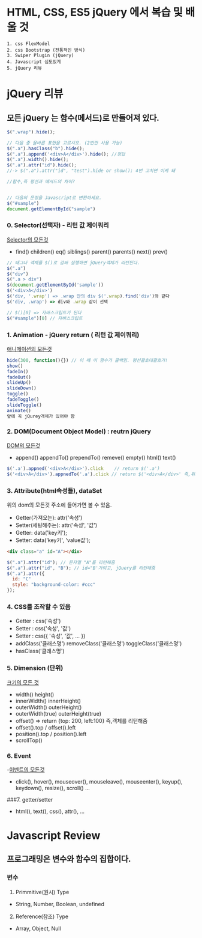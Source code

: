 # HTML, CSS, ES5 jQuery 에서 복습 및 배울 것
    1. css FlexModel
    2. css Bootstrap (전통적인 방식)
    3. Swiper Plugin (jQuery)
    4. Javascript 심도있게
    5. jQuery 리뷰

# jQuery 리뷰
## 모든 jQuery 는 함수(메서드)로 만들어져 있다.
```js
$(".wrap").hide();

// 다음 중 올바른 표현을 고르시오. (2번만 사용 가능)
$(".a").hasClass("b").hide();
$(".a").append('<div>A</div>').hide(); //정답
$(".a").width().hide();
$(".a").attr("id").hide();
//-> $(".a").attr("id", "test").hide or show(); 4번 고치면 이케 돼

//함수,즉 펑션과 메서드의 차이?


// 다음의 문장을 Javascript로 변환하세요.
$("#sample")
document.getElementById("sample")
```
### 0. Selector(선택자) - 리턴 값 제이쿼리
  [Selector의 모든것](https://www.w3schools.com/jquery/jquery_ref_selectors.asp)
  - find() children() eq() siblings() parent() parents() next() prev() 
```js
// 태그나 객체를 $()로 감싸 실행하면 jQuery객체가 리턴된다.
$(".a")
$("div")
$(".a > div")
$(document.getElementById('sample'))
$('<div>A</div>')
$('div, '.wrap') => .wrap 안의 div $('.wrap).find('div')와 같다
$('div, .wrap') => div와 .wrap 같이 선택

// $()[0] => 자바스크립트가 된다
$("#sample")[0] // 자바스크립트
```
### 1. Animation - jQuery return ( 리턴 값 제이쿼리)
  [애니메이션의 모든것](https://www.w3schools.com/jquery/jquery_ref_effects.asp)
```js
hide(300, function(){}) // 이 때 이 함수가 콜백임. 펑션괄호대괄호가!
show()
fadeIn()
fadeOut()
slideUp()
slideDown()
toggle()
fadeToggle()
slideToggle()
animate()
앞에 꼭 jQurey개체가 있어야 함
```
### 2. DOM(Document Object Model) : reutrn jQuery
  [DOM의 모든것](https://www.w3schools.com/jquery/jquery_ref_html.asp)
- append() appendTo() prependTo() remeve() empty() html() text()
```js
$('.a').appned('<div>A</div>').click    // return $('.a')
$('<div>A</div>').appnedTo('.a').click // return $('<div>A</div>' 즉,위와 리턴하는 값이 다르다
```

### 3. Attribute(html속성들), dataSet
  위의 dom의 모든것 주소에 들어가면 볼 수 있음.
  - Getter(가져오는): attr('속성')
  - Setter(세팅해주는): attr('속성', '값')
  - Getter: data('key키');
  - Setter: data('key키', 'value값');
  <!-- 자주봐야하는 사이트 3가지 1.w3cschools.com 2.developer.mozilla.org/ko/docs/Web/javaScript(모질라 자바스크립트) 3.api.jquery.com  그 외 stackoverflow-->
```html
<div class="a" id="A"></div>
```

```js
$(".a").attr("id"); // 문자열 "A"를 리턴해줌
$(".a").attr("id", "B"); // id="B'가되고, jQuery를 리턴해줌
$(".a").attr({
  id: "C"
  style: "background-color: #ccc"
});
```
### 4. CSS를 조작할 수 있음
  - Getter : css('속성')
  - Setter : css('속성', '값')
  - Setter : css({ '속성', '값', ... })
  - addClass('클래스명') removeClass('클래스명') toggleClass('클래스명')
  - hasClass('클래스명')

### 5. Dimension (단위)
  [크기의 모든 것](https://www.w3schools.com/jquery/jquery_dimensions.asp)
  - width() height() 
  - innerWidth() innerHeight() 
  - outerWidth() outerHeight()
  - outerWidth(true) outerHeight(true)
  - offset() => return {top: 200, left:100} 즉,객체를 리턴해줌
  - offset().top / offset().left
  - position().top / position().left
  - scrollTop()

### 6. Event
  -[이벤트의 모든것](https://www.w3schools.com/jquery/jquery_ref_events.asp)
  - click(), hover(), mouseover(), mouseleave(), mouseenter(), keyup(), keydown(),
  resize(), scroll() ...

###7. getter/setter
  - html(), text(), css(), attr(), ...

# Javascript Review
## 프로그래밍은 변수와 함수의 집합이다.

### 변수
1. Primmitive(원시) Type
  - String, Number, Boolean, undefined
2. Reference(참조) Type
  - Array, Object, Null
```js

```
